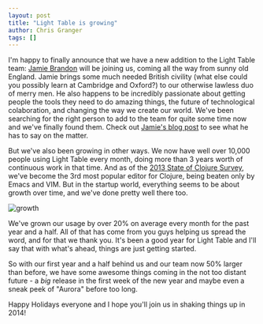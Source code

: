 ```yaml
---
layout: post
title: "Light Table is growing"
author: Chris Granger
tags: []
---
```


I'm happy to finally announce that we have a new addition to the Light Table team: [Jamie Brandon](http://scattered-thoughts.net/) will be joining us, coming all the way from sunny old England. Jamie brings some much needed British civility (what else could you possibly learn at Cambridge and Oxford?) to our otherwise lawless duo of merry men. He also happens to be incredibly passionate about getting people the tools they need to do amazing things, the future of technological colaboration, and changing the way we create our world. We've been searching for the right person to add to the team for quite some time now and we've finally found them. Check out [Jamie's blog post](http://scattered-thoughts.net/blog/2013/12/12/no-more-bullshit/) to see what he has to say on the matter.

But we've also been growing in other ways. We now have well over 10,000 people using Light Table every month, doing more than 3 years worth of continuous work in that time. And as of the [2013 State of Clojure Survey](http://cemerick.com/2013/11/18/results-of-the-2013-state-of-clojure-clojurescript-survey/), we've become the 3rd most popular editor for Clojure, being beaten only by Emacs and VIM. But in the startup world, everything seems to be about growth over time, and we've done pretty well there too.

![growth](https://pbs.twimg.com/media/BavS3dgCQAAjdel.png)

We've grown our usage by over 20% on average every month for the past year and a half. All of that has come from you guys helping us spread the word, and for that we thank you. It's been a good year for Light Table and I'll say that with what's ahead, things are just getting started.

So with our first year and a half behind us and our team now 50% larger than before, we have some awesome things coming in the not too distant future - a *big* release in the first week of the new year and maybe even a sneak peek of "Aurora" before too long.

Happy Holidays everyone and I hope you'll join us in shaking things up in 2014!


